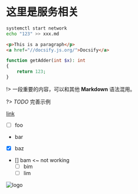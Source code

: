 # 这里是服务相关

```bash
systemctl start network
echo "123" >> xxx.md
```

```html
<p>This is a paragraph</p>
<a href="//docsify.js.org/">Docsify</a>
```

```php
function getAdder(int $x): int 
{
    return 123;
}
```
!> 一段重要的内容，可以和其他 **Markdown** 语法混用。

?> _TODO_ 完善示例

[link](/demo ':disabled')

- [ ] foo
- bar
- [x] baz
- [] bam <~ not working
  - [ ] bim
  - [ ] lim

![logo](https://docsify.js.org/_media/icon.svg ':size=WIDTHxHEIGHT')

